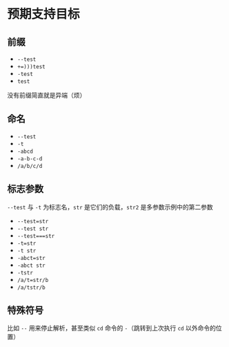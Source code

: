 # 预期支持目标

## 前缀

- `--test`
- `+=)))test`
- `-test`
- `test`

没有前缀简直就是异端（烦）

## 命名

- `--test`
- `-t`
- `-abcd`
- `-a-b-c-d`
- `/a/b/c/d`

## 标志参数

`--test` 与 `-t` 为标志名，`str` 是它们的负载，`str2` 是多参数示例中的第二参数

- `--test=str`
- `--test str`
- `--test===str`
- `-t=str`
- `-t str`
- `-abct=str`
- `-abct str`
- `-tstr`
- `/a/t=str/b`
- `/a/tstr/b`

## 特殊符号

比如 `--` 用来停止解析，甚至类似 `cd` 命令的 `-`（跳转到上次执行 `cd` 以外命令的位置）
